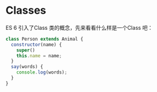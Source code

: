 # Classes
ES 6 引入了Class 类的概念，先来看看什么样是一个Class 吧：

```javascript
class Person extends Animal {
  constructor(name) {
    super()
    this.name = name;
  }
  say(words) {
    console.log(words);
  }
}
```
